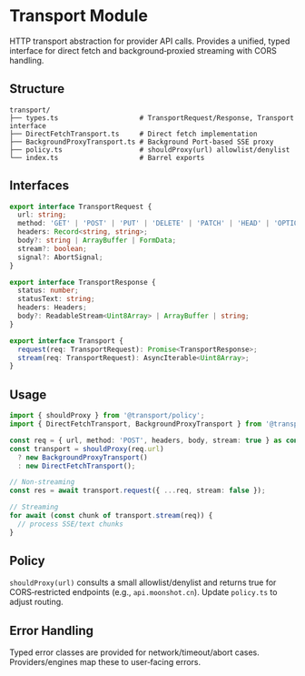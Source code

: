 # Transport Module

HTTP transport abstraction for provider API calls. Provides a unified, typed interface for direct fetch and background‑proxied streaming with CORS handling.

## Structure

```
transport/
├── types.ts                    # TransportRequest/Response, Transport interface
├── DirectFetchTransport.ts     # Direct fetch implementation
├── BackgroundProxyTransport.ts # Background Port-based SSE proxy
├── policy.ts                   # shouldProxy(url) allowlist/denylist
└── index.ts                    # Barrel exports
```

## Interfaces

```ts
export interface TransportRequest {
  url: string;
  method: 'GET' | 'POST' | 'PUT' | 'DELETE' | 'PATCH' | 'HEAD' | 'OPTIONS';
  headers: Record<string, string>;
  body?: string | ArrayBuffer | FormData;
  stream?: boolean;
  signal?: AbortSignal;
}

export interface TransportResponse {
  status: number;
  statusText: string;
  headers: Headers;
  body?: ReadableStream<Uint8Array> | ArrayBuffer | string;
}

export interface Transport {
  request(req: TransportRequest): Promise<TransportResponse>;
  stream(req: TransportRequest): AsyncIterable<Uint8Array>;
}
```

## Usage

```ts
import { shouldProxy } from '@transport/policy';
import { DirectFetchTransport, BackgroundProxyTransport } from '@transport';

const req = { url, method: 'POST', headers, body, stream: true } as const;
const transport = shouldProxy(req.url)
  ? new BackgroundProxyTransport()
  : new DirectFetchTransport();

// Non-streaming
const res = await transport.request({ ...req, stream: false });

// Streaming
for await (const chunk of transport.stream(req)) {
  // process SSE/text chunks
}
```

## Policy

`shouldProxy(url)` consults a small allowlist/denylist and returns true for CORS‑restricted endpoints (e.g., `api.moonshot.cn`). Update `policy.ts` to adjust routing.

## Error Handling

Typed error classes are provided for network/timeout/abort cases. Providers/engines map these to user‑facing errors.
